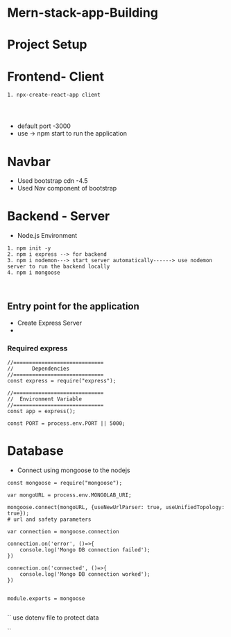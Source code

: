 # Mern-stack-app-Building

# Project Setup

# Frontend- Client

```
1. npx-create-react-app client




```

- default port -3000
 - use -> npm start to run the application

# Navbar

- Used bootstrap cdn -4.5 
- Used Nav component of bootstrap 







# Backend - Server 

- Node.js Environment

```
1. npm init -y 
2. npm i express --> for backend
3. npm i nodemon---> start server automatically------> use nodemon server to run the backend locally
4. npm i mongoose



```

## Entry point for the application 

- Create Express Server
- 
### Required express 

```
//=============================
//      Dependencies
//=============================
const express = require("express");

```
```
//=============================
//  Environment Variable
//=============================
const app = express();

const PORT = process.env.PORT || 5000;
```


# Database

- Connect using mongoose to the nodejs

```
const mongoose = require("mongoose");

var mongoURL = process.env.MONGOLAB_URI;

mongoose.connect(mongoURL, {useNewUrlParser: true, useUnifiedTopology: true});
# url and safety parameters

var connection = mongoose.connection

connection.on('error', ()=>{
    console.log('Mongo DB connection failed');
})

connection.on('connected', ()=>{
    console.log('Mongo DB connection worked');
})


module.exports = mongoose


```

``
use dotenv file  to protect data 

``
